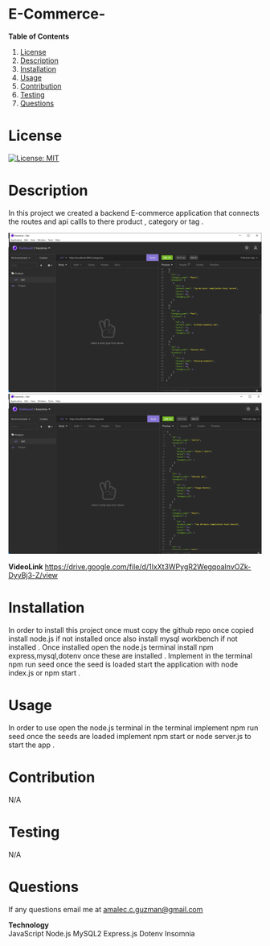 # E-Commerce- 

**Table of Contents**
1. [License](#license)
2. [Description](#description)
3. [Installation](#installation) 
4. [Usage](#usage)  
5. [Contribution](#contribution)
6. [Testing](#testing) 
7. [Questions](#questions)  




# **License** 

[![License: MIT](https://img.shields.io/badge/License-MIT-yellow.svg)](https://opensource.org/licenses/MIT)

# **Description** 

In this project we created a backend E-commerce application that connects the routes and api callls to 
there product , category or tag .  

![](images/Screenshot%20(38).png) 
![](images/Screenshot%20(39).png)


   **VideoLink** https://drive.google.com/file/d/1IxXt3WPygR2WegqoaInvOZk-DyyBj3-Z/view

# **Installation** 
  
In order to install this project once must copy the github repo once copied install node.js if not installed once also install mysql workbench if not installed . Once installed open the node.js terminal install npm express,mysql,dotenv once these are installed . Implement in the terminal npm run seed once the seed is loaded 
start the application with  node index.js or npm start .  

# **Usage**  
        
In order to use open the node.js terminal in the terminal implement npm run seed once the seeds are loaded implement npm start or node server.js to start the app .

# **Contribution** 

N/A 

# **Testing** 

N/A 

# **Questions** 

If any questions email me at amalec.c.guzman@gmail.com 

**Technology**  
JavaScript
Node.js
MySQL2
Express.js
Dotenv 
Insomnia


